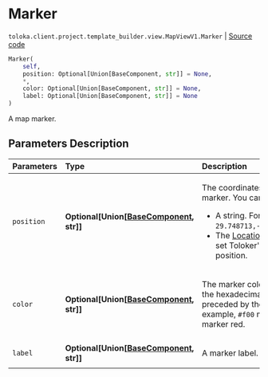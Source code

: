 # Marker
`toloka.client.project.template_builder.view.MapViewV1.Marker` | [Source code](https://github.com/Toloka/toloka-kit/blob/v1.2.1/src/client/project/template_builder/view.py#L462)

```python
Marker(
    self,
    position: Optional[Union[BaseComponent, str]] = None,
    *,
    color: Optional[Union[BaseComponent, str]] = None,
    label: Optional[Union[BaseComponent, str]] = None
)
```

A map marker.

## Parameters Description

| Parameters | Type | Description |
| :----------| :----| :-----------|
`position`|**Optional\[Union\[[BaseComponent](toloka.client.project.template_builder.base.BaseComponent.md), str\]\]**|<p>The coordinates of the marker. You can use:</p> <ul> <li>A string. For example, `29.748713,-95.404287`.</li> <li>The [LocationData](toloka.client.project.template_builder.data.LocationData.md) to set Toloker's current position.</li> </ul>
`color`|**Optional\[Union\[[BaseComponent](toloka.client.project.template_builder.base.BaseComponent.md), str\]\]**|<p>The marker color. Use the hexadecimal values preceded by the `#`. For example, `#f00` makes the marker red.</p>
`label`|**Optional\[Union\[[BaseComponent](toloka.client.project.template_builder.base.BaseComponent.md), str\]\]**|<p>A marker label.</p>
